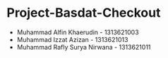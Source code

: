 # Project-Basdat-Checkout

- Muhammad Alfin Khaerudin - 1313621003
- Muhammad Izzat Azizan - 1313621013
- Muhammad Rafly Surya Nirwana - 1313621011
